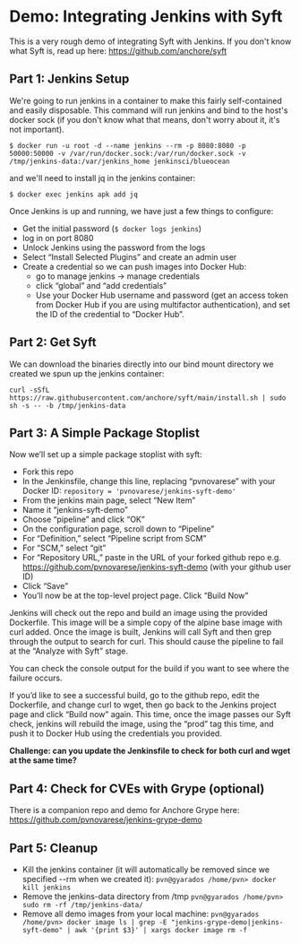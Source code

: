 # Demo: Integrating Jenkins with Syft

This is a very rough demo of integrating Syft with Jenkins.  If you don't know what Syft is, read up here: https://github.com/anchore/syft

## Part 1: Jenkins Setup

We're going to run jenkins in a container to make this fairly self-contained and easily disposable.  This command will run jenkins and bind to the host's docker sock (if you don't know what that means, don't worry about it, it's not important).

`$ docker run -u root -d --name jenkins --rm -p 8080:8080 -p 50000:50000 -v /var/run/docker.sock:/var/run/docker.sock -v /tmp/jenkins-data:/var/jenkins_home jenkinsci/blueocean
`

and we'll need to install jq in the jenkins container:

`$ docker exec jenkins apk add jq`

Once Jenkins is up and running, we have just a few things to configure:
- Get the initial password (`$ docker logs jenkins`)
- log in on port 8080
- Unlock Jenkins using the password from the logs
- Select “Install Selected Plugins” and create an admin user
- Create a credential so we can push images into Docker Hub:
	- go to manage jenkins -> manage credentials
	- click “global” and “add credentials”
	- Use your Docker Hub username and password (get an access token from Docker Hub if you are using multifactor authentication), and set the ID of the credential to “Docker Hub”.

## Part 2: Get Syft
We can download the binaries directly into our bind mount directory we created we spun up the jenkins container:

`curl -sSfL https://raw.githubusercontent.com/anchore/syft/main/install.sh | sudo sh -s -- -b /tmp/jenkins-data`

## Part 3: A Simple Package Stoplist

Now we’ll set up a simple package stoplist with syft:

- Fork this repo
- In the Jenkinsfile, change this line, replacing “pvnovarese” with your Docker ID:
	`repository = 'pvnovarese/jenkins-syft-demo'`
- From the jenkins main page, select “New Item” 
- Name it “jenkins-syft-demo”
- Choose “pipeline” and click “OK”
- On the configuration page, scroll down to “Pipeline”
- For “Definition,” select “Pipeline script from SCM”
- For “SCM,” select “git”
- For “Repository URL,” paste in the URL of your forked github repo
	e.g. https://github.com/pvnovarese/jenkins-syft-demo (with your github user ID)
- Click “Save”
- You’ll now be at the top-level project page.  Click “Build Now”

Jenkins will check out the repo and build an image using the provided Dockerfile.  This image will be a simple copy of the alpine base image with curl added.  Once the image is built, Jenkins will call Syft and then grep through the output to search for curl.  This should cause the pipeline to fail at the “Analyze with Syft” stage.

You can check the console output for the build if you want to see where the failure occurs.

If you’d like to see a successful build, go to the github repo, edit the Dockerfile, and change curl to wget, then go back to the Jenkins project page and click “Build now” again. This time, once the image passes our Syft check, jenkins will rebuild the image, using the “prod” tag this time, and push it to Docker Hub using the credentials you provided.

**Challenge: can you update the Jenkinsfile to check for both curl and wget at the same time?**

## Part 4: Check for CVEs with Grype (optional)
There is a companion repo and demo for Anchore Grype here: https://github.com/pvnovarese/jenkins-grype-demo

## Part 5: Cleanup
- Kill the jenkins container (it will automatically be removed since we specified --rm when we created it):
	`pvn@gyarados /home/pvn> docker kill jenkins`
- Remove the jenkins-data directory from /tmp
	`pvn@gyarados /home/pvn> sudo rm -rf /tmp/jenkins-data/`
- Remove all demo images from your local machine:
	`pvn@gyarados /home/pvn> docker image ls | grep -E "jenkins-grype-demo|jenkins-syft-demo" | awk '{print $3}' | xargs docker image rm -f`


